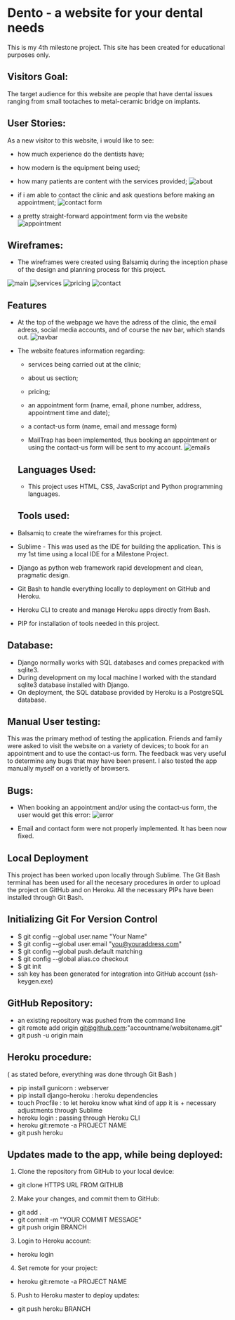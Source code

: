 # Dento - a website for your dental needs

This is my 4th milestone project. This site has been created for educational purposes only.

## Visitors Goal:

The target audience for this website are people that have dental issues ranging from small tootaches to metal-ceramic bridge on implants.

## User Stories:

As a new visitor to this website, i would like to see:

* how much experience do the dentists have;
* how modern is the equipment being used;
* how many patients are content with the services provided;
![about](https://user-images.githubusercontent.com/90277864/178124390-6d8950f2-960d-4ba1-ae57-c6ebd5523a71.png)



* if i am able to contact the clinic and ask questions before making an appointment;
![contact form](https://user-images.githubusercontent.com/90277864/178124331-2f024cd8-a3b6-4970-b38f-8105d8ca99ef.png)

* a pretty straight-forward appointment form via the website
![appointment](https://user-images.githubusercontent.com/90277864/178124349-d97065b3-b1cc-4855-b840-eabc8a0732f8.png)



## Wireframes:

* The wireframes were created using Balsamiq during the inception phase of the design and planning process for this project.

![main](https://user-images.githubusercontent.com/90277864/178124289-586a97ef-333b-418a-a2bd-653a30c15d16.jpeg)
![services](https://user-images.githubusercontent.com/90277864/178124296-a198c7cf-623b-4b73-a04e-93749c89cfbc.png)
![pricing](https://user-images.githubusercontent.com/90277864/178124302-7a35d291-fdf1-4684-864f-d9d262735255.jpeg)
![contact](https://user-images.githubusercontent.com/90277864/178124309-208eea79-8b51-4734-a683-6ce866524779.jpeg)


## Features

* At the top of the webpage we have the adress of the clinic, the email adress, social media accounts, and of course the nav bar, which stands out.
![navbar](https://user-images.githubusercontent.com/90277864/178124467-7af3ba73-0f81-49d6-b0cc-fd160450d94b.png)

* The website features information regarding:
  * services being carried out at the clinic;
  * about us section;
  * pricing;
  * an appointment form (name, email, phone number, address, appointment time and date);
  * a contact-us form (name, email and message form)
  
  * MailTrap has been implemented, thus booking an appointment or using the contact-us form will be sent to my account.
  ![emails](https://user-images.githubusercontent.com/90277864/178124837-c90c941a-a766-4ca0-afcc-319b0a71f2b8.png)
  
  ## Languages Used: 
  
  * This project uses HTML, CSS, JavaScript and Python programming languages.
  
  ## Tools used:

 * Balsamiq to create the wireframes for this project.
 * Sublime - This was used as the IDE for building the application. This is my 1st time using a local IDE for a Milestone Project.
 * Django as python web framework rapid development and clean, pragmatic design.
 * Git Bash to handle everything locally to deployment on GitHub and Heroku.
 * Heroku CLI to create and manage Heroku apps directly from Bash.
 * PIP for installation of tools needed in this project.
 
 ## Database:
 
 * Django normally works with SQL databases and comes prepacked with sqlite3. 
 * During development on my local machine I worked with the standard sqlite3 database installed with Django. 
 * On deployment, the SQL database provided by Heroku is a PostgreSQL database.

## Manual User testing:
This was the primary method of testing the application. Friends and family were asked to visit the website on a variety of devices; 
to book for an appointment and to use the contact-us form. The feedback was very useful to determine any bugs that may have been present.
I also tested the app manually myself on a varietly of browsers.

## Bugs:

* When booking an appointment and/or using the contact-us form, the user would get this error:
![error](https://user-images.githubusercontent.com/90277864/178125421-b3fc5b7d-97c6-4cda-956a-ea563519b827.jpg)

 * Email and contact form were not properly implemented. It has been now fixed.
 
 ## Local Deployment
 
 This project has been worked upon locally through Sublime. The Git Bash terminal has been used for all the necesary procedures in order to upload the project on
 GitHub and on Heroku. All the necessary PIPs have been installed through Git Bash. 
 
 ## Initializing Git For Version Control
 
 * $ git config --global user.name "Your Name"
 * $ git config --global user.email "you@youraddress.com"
 * $ git config --global push.default matching
 * $ git config --global alias.co checkout
 * $ git init
 * ssh key has been generated for integration into GitHub account (ssh-keygen.exe)
 
 ## GitHub Repository:
 
 * an existing repository was pushed from the command line
  * git remote add origin git@github.com:"accountname/websitename.git"
  * git push -u origin main 
 
## Heroku procedure:

 ( as stated before, everything was done through Git Bash )
 
  * pip install gunicorn : webserver
  * pip install django-heroku : heroku dependencies 
  * touch Procfile : to let heroku know what kind of app it is + necessary adjustments through Sublime
  * heroku login : passing through Heroku CLI
  * heroku git:remote -a PROJECT NAME
  * git push heroku <branch>
  
 ## Updates made to the app, while being deployed:

 1. Clone the repository from GitHub to your local device:

 * git clone HTTPS URL FROM GITHUB

 2. Make your changes, and commit them to GitHub:

* git add .
* git commit -m "YOUR COMMIT MESSAGE"
* git push origin BRANCH

 3. Login to Heroku account:

* heroku login

 4. Set remote for your project:

* heroku git:remote -a  PROJECT NAME

5. Push to Heroku master to deploy updates:

* git push heroku BRANCH
 
